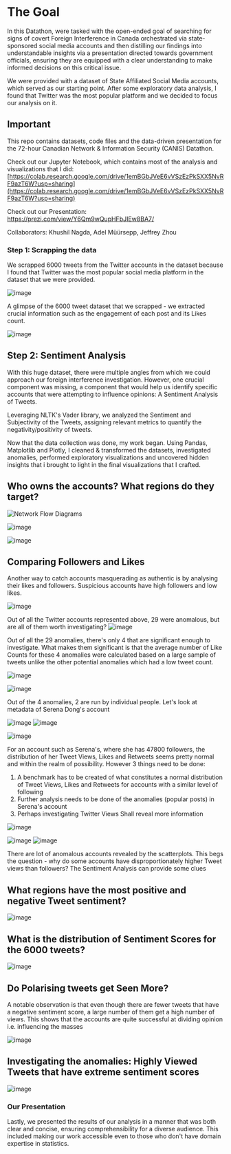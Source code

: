 # The Goal
In this Datathon, were tasked with the open-ended goal of searching for signs of covert Foreign Interference in Canada orchestrated via state-sponsored social media accounts and then distilling our findings into understandable insights via a presentation directed towards government officials, ensuring they are equipped with a clear understanding to make informed decisions on this critical issue.

We were provided with a dataset of State Affiliated Social Media accounts, which served as our starting point. After some exploratory data analysis, I found that Twitter was the most popular platform and we decided to focus our analysis on it. 

## Important

This repo contains datasets, code files and the data-driven presentation for the 72-hour Canadian Network & Information Security (CANIS) Datathon. 

Check out our Jupyter Notebook, which contains most of the analysis and visualizations that I did: [https://colab.research.google.com/drive/1emBGbJVeE6vVSzEzPkSXX5NvRF9azT6W?usp=sharing](https://colab.research.google.com/drive/1emBGbJVeE6vVSzEzPkSXX5NvRF9azT6W?usp=sharing)

Check out our Presentation: https://prezi.com/view/Y6Qm9wQupHFbJIEw8BA7/

Collaborators: Khushil Nagda, Adel Müürsepp, Jeffrey Zhou

### Step 1: Scrapping the data

We scrapped 6000 tweets from the Twitter accounts in the dataset because I found that Twitter was the most popular social media platform in the dataset that we were provided.

![image](https://github.com/khushil-sketch/Canadian-Information-Security-Datathon/assets/52947378/8ac41054-1811-4fb3-9d1b-257410c44ae5)

A glimpse of the 6000 tweet dataset that we scrapped - we extracted crucial information such as the engagement of each post and its Likes count.

![image](https://github.com/khushil-sketch/CANIS-Data-Visualization-Foreign-Interference-Hackathon/assets/52947378/c66c1dbf-c6e2-43a3-9e53-37f31594dd51)


## Step 2: Sentiment Analysis 

With this huge dataset, there were multiple angles from which we could approach our foreign interference investigation. However, one crucial component was missing, a component that would help us identify specific accounts that were attempting to influence opinions: A Sentiment Analysis of Tweets.

Leveraging NLTK's Vader library, we analyzed the Sentiment and Subjectivity of the Tweets, assigning relevant metrics to quantify the negativity/positivity of tweets.

Now that the data collection was done, my work began. Using Pandas, Matplotlib and Plotly, I cleaned & transformed the datasets, investigated anomalies, performed exploratory visualizations and uncovered hidden insights that i brought to light in the final visualizations that I crafted.

## Who owns the accounts? What regions do they target?

![Network Flow Diagrams](https://github.com/khushil-sketch/Canadian-Information-Security-Datathon/assets/52947378/ed7d6378-4dd5-4106-9e32-b6f79e55fc1a)

![image](https://github.com/khushil-sketch/Canadian-Information-Security-Datathon/assets/52947378/4023b9a3-289b-4738-b44f-9c15fd4aafd8)

![image](https://github.com/khushil-sketch/CANIS-Data-Visualization-Foreign-Interference-Hackathon/assets/52947378/5e101658-9f2e-4072-bdb1-2fe2fa8276e5)

## Comparing Followers and Likes
Another way to catch accounts masquerading as authentic is by analysing their likes and followers. Suspicious accounts have high followers and low likes.

![image](https://github.com/khushil-sketch/Canadian-Information-Security-Datathon/assets/52947378/dca6905c-00c9-420f-8153-8df4c0c68a38)

Out of all the Twitter accounts represented above, 29 were anomalous, but are all of them worth investigating?
![image](https://github.com/khushil-sketch/Canadian-Information-Security-Datathon/assets/52947378/e5f7ebf5-5793-48bb-8237-e1b6bfc399e9)

Out of all the 29 anomalies, there's only 4 that are significant enough to investigate.
What makes them significant is that the average number of Like Counts for these 4 anomalies were calculated based on a large sample of tweets unlike the other potential anomalies which had a low tweet count.

![image](https://github.com/khushil-sketch/Canadian-Information-Security-Datathon/assets/52947378/713b07c7-1cea-4caf-b82a-42c143f8594d)

![image](https://github.com/khushil-sketch/Canadian-Information-Security-Datathon/assets/52947378/a342060f-ee19-44a4-bb18-7dcdb9acf959)

Out of the 4 anomalies, 2 are run by individual people. Let's look at metadata of Serena Dong's account

![image](https://github.com/khushil-sketch/Canadian-Information-Security-Datathon/assets/52947378/ce9a3824-4fe8-4d80-a092-c0b91d6fd14a)
![image](https://github.com/khushil-sketch/Canadian-Information-Security-Datathon/assets/52947378/4dd0b682-f39d-4b14-8b1e-f89ad9bdac2c)

![image](https://github.com/khushil-sketch/Canadian-Information-Security-Datathon/assets/52947378/e28288d8-2203-4e76-93f8-320ba314d7a9)

For an account such as Serena's, where she has 47800 followers, the distribution of her Tweet Views, Likes and Retweets seems pretty normal and within the realm of possibility. 
However 3 things need to be done:
1. A benchmark has to be created of what constitutes a normal distribution of Tweet Views, Likes and Retweets for accounts with a similar level of following
2. Further analysis needs to be done of the anomalies (popular posts) in Serena's account
3. Perhaps investigating Twitter Views Shall reveal more information

![image](https://github.com/khushil-sketch/Canadian-Information-Security-Datathon/assets/52947378/e83237f3-907f-4d18-883d-984c53f01ac5)

![image](https://github.com/khushil-sketch/Canadian-Information-Security-Datathon/assets/52947378/31ebfd1d-53a6-48db-8954-06416c535472) ![image](https://github.com/khushil-sketch/Canadian-Information-Security-Datathon/assets/52947378/b2714a62-f500-45df-b19c-3cf523e072f7)

There are lot of anomalous accounts revealed by the scatterplots. This begs the question - why do some accounts have disproportionately higher Tweet views than followers? The Sentiment Analysis can provide some clues

## What regions have the most positive and negative Tweet sentiment?

![image](https://github.com/khushil-sketch/Canadian-Information-Security-Datathon/assets/52947378/de4a3167-2937-4fd2-951c-e5d4c00ff893)

## What is the distribution of Sentiment Scores for the 6000 tweets?

![image](https://github.com/khushil-sketch/Canadian-Information-Security-Datathon/assets/52947378/fd30d2d6-8f1a-424d-9afd-927b3b410d62)

## Do Polarising tweets get Seen More?
A notable observation is that even though there are fewer tweets that have a negative sentiment score, a large number of them get a high number of views.
This shows that the accounts are quite successful at dividing opinion i.e. influencing the masses 

![image](https://github.com/khushil-sketch/Canadian-Information-Security-Datathon/assets/52947378/f503847f-2acc-4b58-8359-8c4a6195c167)

## Investigating the anomalies: Highly Viewed Tweets that have extreme sentiment scores

![image](https://github.com/khushil-sketch/Canadian-Information-Security-Datathon/assets/52947378/774cbfdc-71f5-461a-a5b2-248c755636cf)


### Our Presentation

Lastly, we presented the results of our analysis in a manner that was both clear and concise, ensuring comprehensibility for a diverse audience. This included making our work accessible even to those who don't have domain expertise in statistics.

